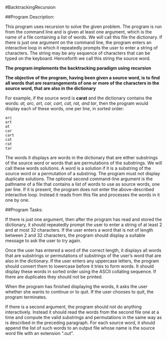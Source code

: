 #BacktrackingRecursion

##Program Description:

This program uses recursion to solve  the given problem.
The program is run from the command line and is given at least one argument, which is the name of a file 
containing a list of words. We will call this file the dictionary. If there is just one argument on the 
command line, the program enters an interactive loop in which it repeatedly prompts the user to enter a 
string of characters. The string may be any sequence of characters that can be typed on the keyboard. 
Henceforth we call this string the source word. 

**The program implements the backtracking paradigm using recursion**

**The objective of the program, having been given a source word, is to find all words that are rearrangements of
one or more of the characters in the source word, that are also in the dictionary**


For example, if the source word is
**carat**
and the dictionary contains the words: *at, arc, art, car, cart, cat, rat, and tar*, then the program would
display each of these words, one per line, in sorted order:
```
arc
art
at
car
cart
cat
rat
tar
```
The words it displays are words in the dictionary that are either substrings of the source word or words
that are permutations of the substrings. We will call these words solutions. A word is a solution if it is
a substring of the source word or a permutation of a substring. The program must not display duplicate
solutions.
The optional second command-line argument is the pathname of a file that contains a list of words to use as
source words, one per line. If it is present, the program does not enter the above-described interactive loop.
Instead it reads from this file and processes the words in it one by one.


##Program Tasks:

If there is just one argument, then after the program has read and stored the dictionary, it should repeatedly
prompt the user to enter a string of at least 2 and at most 32 characters. If the user enters a word that is
not of length between 2 and 32 characters, the program should display a suitable message to ask the user to
try again. 


Once the user has entered a word of the correct length, it displays all words that are substrings or
permutations of substrings of the user’s word that are also in the dictionary. If the user enters any uppercase
letters, the program should convert them to lowercase before it tries to form words. It should display these
words in sorted order using the ASCII collating sequence. If there are duplicates they should not be printed.


When the program has finished displaying the words, it asks the user whether she wants to continue or to
quit. If the user chooses to quit, the program terminates.


If there is a second argument, the program should not do anything interactively. Instead it should read the
words from the second file one at a time and compute the valid substrings and permutations in the same way
as is described in the preceding paragraph. For each source word, it should append the list of such words to
an output file whose name is the source word file with an extension “.out”.

